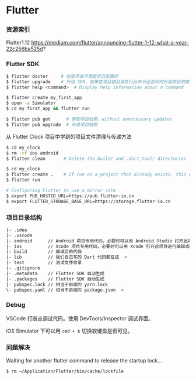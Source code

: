 # Flutter

### 资源索引

Flutter1.12  https://medium.com/flutter/announcing-flutter-1-12-what-a-year-22c256ba525d?  


### Flutter SDK

```bash
$ flutter doctor     # 检查开发环境是否已配置好
$ flutter upgrade    # 升级 SDK，如果在项目根目录执行此命令还会同时升级项目依赖
$ flutter help <command>  # Display help information about a command
```

```bash
$ flutter create my_first_app
$ open -a Simulator
$ cd my_first_app && flutter run
```

```bash
$ flutter pub get      # 获取项目依赖，without unnecessary updates
$ flutter pub upgrade  # 升级项目依赖
```

从 Flutter Clock 项目中学到的项目文件清理与传递方法

```bash
$ cd my_clock
$ rm -rf ios android
$ flutter clean       # Delete the build/ and .dart_tool/ directories

$ cd my_clock
$ flutter create .    # If run on a project that already exists, this will repair the project
$ flutter run
```

```bash
# Configuring Flutter to use a mirror site
$ export PUB_HOSTED_URL=https://pub.flutter-io.cn
$ export FLUTTER_STORAGE_BASE_URL=https://storage.flutter-io.cn
```


### 项目目录结构

```txt
|- .idea
|- .vscode
|- android      // Android 项目专用代码，必要时可以用 Android Studio 打开此项目进行编辑或配置
|- ios          // Xcode 项目专用代码，必要时可以用 Xcode 打开此项目进行编辑或配置
|- build        // 编译后的代码
|- lib          // 我们自己写的 Dart 代码都在这  ⭐️
|- test         // 测试文件目录
|- .gitignore
|- .metadata    // Flutter SDK 自动生成
|- .packages    // Flutter SDK 自动生成
|- pubspec.lock // 相当于前端的 yarn.lock
\- pubspec.yaml // 相当于前端的 package.json  ⭐️
```

### Debug

VSCode 打断点调试代码。使用 DevTools/Inspector 调试界面。

iOS Simulator 下可以用 `cmd + k` 切换软键盘是否可见。


### 问题解决

Waiting for another flutter command to release the startup lock...

```bash
$ rm ~/Application/Flutter/bin/cache/lockfile
```





